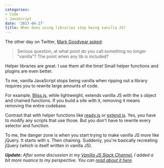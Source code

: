 ```yaml
---
categories:
- Code
- JavaScript
date: '2017-04-27'
title: When does using libraries stop being vanilla JS?
---
```


The other day on Twitter, <a href="https://twitter.com/markgdyr/status/853257694844727298">Mark Goodyear asked</a>:

<blockquote>
  Serious question, at what point do you call something no longer "vanilla"? The point when any lib is included?
</blockquote>

Helper libraries are great. I use them all the time! Small helper functions and plugins are even better.

To me, vanilla JavaScript stops being vanilla when ripping out a library requires you to rewrite large amounts of code.

For example, <a href="http://blissfuljs.com/docs.html">Bliss.js</a>, while lightweight, extends vanilla JS with the <code>$</code> object and chained functions. If you build a site with it, removing it means removing the entire codebase.

Contrast that with helper functions like <a href="https://github.com/cferdinandi/ready">ready.js</a> or <a href="https://github.com/cferdinandi/extend">extend.js</a>. Yes, you have to modify any scripts that use those. But you don't have to rewrite every selector and function.

To me, the danger zone is when you start trying to make vanilla JS more like jQuery. It starts with <code>$</code>. Then chaining. Suddenly, you're basically recreating jQuery (which is itself written in vanilla JS).

***Update:*** *After some discussion in my [Vanilla JS Slack Channel](https://gomakethings.com/guides/), I added a bit more nuance to my perspective. You can [read about it here](https://gomakethings.com/what-makes-vanilla-js-vanilla/).*